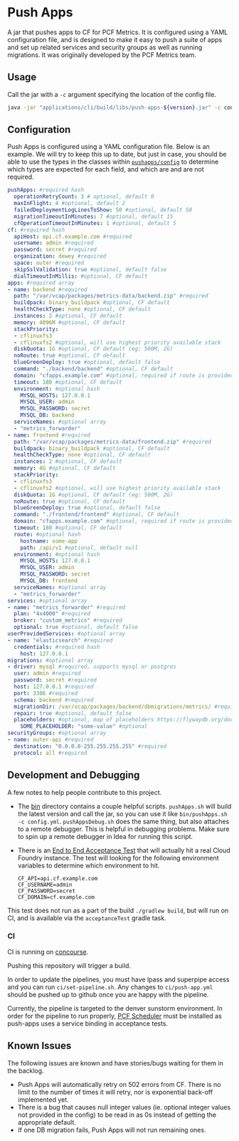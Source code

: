 # Push Apps

A jar that pushes apps to CF for PCF Metrics. It is configured using a YAML configuration file, and is designed to make
it easy to push a suite of apps and set up related services and security groups as well as running migrations. It was
originally developed by the PCF Metrics team.

## Usage

Call the jar with a `-c` argument specifying the location of the config file.

```bash
java -jar "applications/cli/build/libs/push-apps-${version}.jar" -c config.yml
```

## Configuration

Push Apps is configured using a YAML configuration file. Below is an example.
We will try to keep this up to date, but just in case, you should be able to use
the types in the classes within [`pushapps/config`](components/push-apps/src/main/kotlin/org/cloudfoundry/tools/pushapps/config)
to determine which types are expected for each field, and which are and are not required.

```yaml
pushApps: #required hash
  operationRetryCount: 3 # optional, default 0
  maxInFlight: 4 #optional, default 2
  failedDeploymentLogLinesToShow: 50 #optional, default 50
  migrationTimeoutInMinutes: 7 #optional, default 15
  cfOperationTimeoutInMinutes: 1 #optional, default 5
cf: #required hash
  apiHost: api.cf.example.com #required
  username: admin #required
  password: secret #required
  organization: dewey #required
  space: outer #required
  skipSslValidation: true #optional, default false
  dialTimeoutInMillis: #optional, CF default
apps: #required array
- name: backend #required
  path: "/var/vcap/packages/metrics-data/backend.zip" #required
  buildpack: binary_buildpack #optional, CF default
  healthCheckType: none #optional, CF default
  instances: 2 #optional, CF default
  memory: 4096M #optional, CF default
  stackPriority:
  - cflinuxfs3
  - cflinuxfs2 #optional, will use highest priority available stack
  diskQuota: 1G #optional, CF default (eg: 500M, 2G)
  noRoute: true #optional, CF default
  blueGreenDeploy: true #optional, default false
  command: "./backend/backend" #optional, CF default
  domain: "cfapps.example.com" #optional, required if route is provided
  timeout: 180 #optional, CF default
  environment: #optional hash
    MYSQL_HOSTS: 127.0.0.1
    MYSQL_USER: admin
    MYSQL_PASSWORD: secret
    MYSQL_DB: backend
  serviceNames: #optional array
  - "metrics_forwarder"
- name: frontend #required
  path: "/var/vcap/packages/metrics-data/frontend.zip" #required
  buildpack: binary_buildpack #optional, CF default
  healthCheckType: none #optional, CF default
  instances: 2 #optional, CF default
  memory: 4G #optional, CF default
  stackPriority:
  - cflinuxfs3
  - cflinuxfs2 #optional, will use highest priority available stack
  diskQuota: 1G #optional, CF default (eg: 500M, 2G)
  noRoute: true #optional, CF default
  blueGreenDeploy: true #optional, default false
  command: "./frontend/frontend" #optional, CF default
  domain: "cfapps.example.com" #optional, required if route is provided, required if route is provided
  timeout: 180 #optional, CF default
  route: #optional hash
    hostname: some-app
    path: /api/v1 #optional, default null
  environment: #optional hash
    MYSQL_HOSTS: 127.0.0.1
    MYSQL_USER: admin
    MYSQL_PASSWORD: secret
    MYSQL_DB: frontend
  serviceNames: #optional array
  - "metrics_forwarder"
services: #optional array
- name: "metrics_forwarder" #required
  plan: "4x4000" #required
  broker: "custom_metrics" #required
  optional: true #optional, default false
userProvidedServices: #optional array
- name: "elasticsearch" #required
  credentials: #required hash
    host: 127.0.0.1
migrations: #optional array
- driver: mysql #required, supports mysql or postgres
  user: admin #required
  password: secret #required
  host: 127.0.0.1 #required
  port: 3306 #required
  schema: backend #required
  migrationDir: /var/vcap/packages/backend/dbmigrations/metrics/ #required
  repair: true #optional, default false
  placeholders: #optional, map of placeholders https://flywaydb.org/documentation/migrations#placeholder-replacement
    SOME_PLACEHOLDER: "some-value" #optional
securityGroups: #optional array
- name: outer-api #required
  destination: "0.0.0.0-255.255.255.255" #required
  protocol: all #required
```

## Development and Debugging

A few notes to help people contribute to this project.

* The [bin](bin) directory contains a couple helpful scripts. `pushApps.sh` will build the
latest version and call the jar, so you can use it like `bin/pushApps.sh -c config.yml`.
`pushAppsDebug.sh` does the same thing, but also attaches to a remote debugger. This is
helpful in debugging problems. Make sure to spin up a remote debugger in Idea for running
this script.
* There is an [End to End Acceptance Test](applications/acceptance-tests/src/test/kotlin/acceptance/EndToEndAcceptanceTest.kt)
that will actually hit a real Cloud Foundry instance. The test will looking for the following environment
variables to determine which environment to hit.

    ```
    CF_API=api.cf.example.com
    CF_USERNAME=admin
    CF_PASSWORD=secret
    CF_DOMAIN=cf.example.com
    ```

This test does not run as a part of the build `./gradlew build`, but will run on CI, and is available via the
`acceptanceTest` gradle task.

### CI

CI is running on [concourse](https://concourse.superpipe.gcp.pcf-metrics.com/teams/main/pipelines/push-apps).

Pushing this repository will trigger a build. 

In order to update the pipelines, you must have lpass and superpipe access and you can run `ci/set-pipeline.sh`. 
Any changes to `ci/push-app.yml` should be pushed up to github once you are happy with the pipeline.

Currently, the pipeline is targeted to the denver sunstorm environment. In order for the pipeline to run 
properly, [PCF Scheduler](https://network.pivotal.io/products/p-scheduler) must be installed as push-apps uses a service binding
in acceptance tests.

## Known Issues

The following issues are known and have stories/bugs waiting for them in the backlog.

* Push Apps will automatically retry on 502 errors from CF. There is no limit to the number
of times it will retry, nor is exponential back-off implemented yet.
* There is a bug that causes null integer values (ie. optional integer values not provided in the
config) to be read in as 0s instead of getting the appropriate default.
* If one DB migration fails, Push Apps will not run remaining ones.
